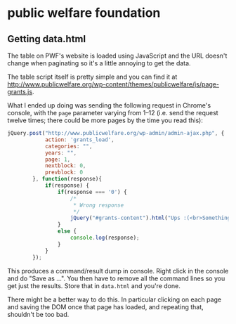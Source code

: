 # public welfare foundation

## Getting data.html

The table on PWF's website is loaded using JavaScript and the URL doesn't change when paginating
so it's a little annoying to get the data.

The table script itself is pretty simple and you can find it at
<http://www.publicwelfare.org/wp-content/themes/publicwelfare/js/page-grants.js>.

What I ended up doing was sending the following request in Chrome's console,
with the `page` parameter varying from 1–12 (i.e. send the request twelve
times; there could be more pages by the time you read this):

```javascript
jQuery.post("http://www.publicwelfare.org/wp-admin/admin-ajax.php", {
            action: 'grants_load',
            categories: "",
            years: "",
            page: 1,
            nextblock: 0,
            prevblock: 0
        }, function(response){
            if(response) {
                if(response === '0') {
                    /*
                     * Wrong response
                     */
                    jQuery("#grants-content").html("Ups :(<br>Something went wrong");
                }
                else {
                    console.log(response);
                }
            }
        });
```

This produces a command/result dump in console. Right click in the console and
do "Save as …". You then have to remove all the command lines so you get just
the results. Store that in `data.html` and you're done.

There might be a better way to do this. In particular clicking on each page and
saving the DOM once that page has loaded, and repeating that, shouldn't be too
bad.
